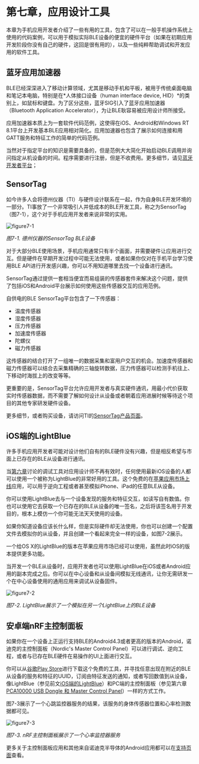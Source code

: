 # 第七章，应用设计工具

本章为手机应用开发者介绍了一些有用的工具，包含了可以在一般手机操作系统上使用的代码案例，可以用于模拟实际BLE设备的便宜的硬件平台（如果在初期应用开发阶段你没有自己的硬件，这回是很有用的），以及一些纯粹帮助调试和开发应用的软件工具。

## 蓝牙应用加速器

BLE已经深深进入了移动计算领域，尤其是移动手机和平板，被用于传统桌面电脑和笔记本电脑，特别是在*人体接口设备（human interface device, HID）*的类别上，如鼠标和键盘。为了区分这些，蓝牙SIG引入了蓝牙应用加速器（Bluetooth Application Accelerator），为让BLE耿容易被应用设计师所接受。

应用加速器本质上为一套软件代码范例，这使得在iOS、Android和Windows RT 8.1平台上开发基本BLE应用相对简化。应用加速器也包含了展示如何连接和用GATT服务和特征工作的简单的代码范例。

当然对于指定平台的知识是需要具备的，但是范例大大简化开始启动BLE调用并询问指定从机设备的时间。程序需要进行注册，但是不收费用。更多细节，请见[蓝牙开发者平台](http://bit.ly/1kQPQuv)；

## SensorTag

如今许多人会将德州仪器（TI）与硬件设计联系在一起，作为自身BLE开发环境的一部分。TI事放了一个非常吸引人并低成本的BLE开发工具，称之为SensorTag（图7-1），这个对于手机应用开发者来说非常的实用。

![figure7-1](.\pic\figure7-1.png)

*图7-1. 德州仪器的SensorTag BLE设备*

对于大部分BLE使用场景，手机应用通常只有半个画面，并需要硬件让应用进行交互。但是硬件在早期开发过程中可能无法使用，或者如果你仅对在手机平台学习使用BLE API进行开发感兴趣，你可以不用知道哪里去找一个设备进行通讯。

SensorTag通过提供一套相当便宜而易组装的传感器套件来解决这个问题，提供了包括iOS和Android平台展示如何使用这些传感器交互的应用范例。

自供电的BLE SensorTag平台包含了一下传感器：

- 温度传感器
- 湿度传感器
- 压力传感器
- 加速度传感器
- 陀螺仪
- 磁力传感器

这传感器的结合打开了一组唯一的数据采集和富用户交互的机会。加速度传感器和磁力传感器可以结合去采集精确的三轴旋转数据，压力传感器可以检测手机往上、下移动时海拔上的改变等等。

更重要的是，SensorTag平台允许应用开发者与真实硬件通讯，用最小代价获取实时传感器数据，而不需要了解如何设计从设备或者朝着应用进展时候等待这个项目的其他专家研发硬件设备。

更多细节，或者购买设备，请访问TI的[SensorTag产品页面](http://www.ti.com/tool/cc2541dk-sensor)。

## iOS端的LightBlue

许多手机应用开发者可能对设计他们自有的BLE硬件没有兴趣，但是相反希望与市面上已存在的BLE从设备进行通讯。

当[第六章](./chapter6.md)讨论的调试工具对应用设计师不再有效时，任何使用最新iOS设备的人都可以使用一个被称为LightBlue的非常好用的工具。这个免费的在[苹果应用市场上线](http://bit.ly/1hq3m9j)应用，可以用于逆向工程或者甚至模拟iPhone、iPad的任意BLE从设备。

你可以使用LightBlue去与一个设备发现的服务和特征交互，如读写自有数值。你也可以使用它去获取一个已存在的BLE从设备的唯一签名，之后将该签名用于开发目的，根本上模仿一个你可能无法天天使用的设备。

如果你知道设备应该长什么样，但是实际硬件却无法使用，你也可以创建一个配置文件去模拟你的从设备，并且创建一个看起来完全一样的设备，如图7-2展示。

一个给OS X的LightBlue的版本在苹果应用市场已经可以使用，虽然此时iOS的版本提供更多功能。

当开发一个BLE从设备时，应用开发者也可以使用LightBlue在iOS或者Android应用的副本完成之后。你可以在中心设备和从设备间模拟无线通讯，让你无需研发一个在中心设备使用的通用应用来调试从设备固件。

![figure7-2](.\pic\figure7-2.png)

*图7-2. LightBlue展示了一个模拟在另一个LightBlue上的BLE设备*

## 安卓端nRF主控制面板

如果你在一个设备上正运行支持BLE的Android4.3或者更高的版本的Android，诺迪克的主控制面板（Nordic's Master Control Panel）可以进行调试、逆向工程，或者与已存在BLE硬件在易操作的UI上面进行交互。

你可以从[谷歌Play Store](http://bit.ly/1n13gYS)进行下载这个免费的工具，并寻找任意出现在附近的BLE从设备的服务和特征的UUID，订阅由特征发送的通知，或者写回数值到从设备，像LightBlue（参见前文[iOS端的LightBlue](#iOS端的LightBlue)）和PC端的主控制面板（参见第六章[PCA10000 USB Dongle 和 Master Control Panel](./chapter6.md#PCA10000-USB-Dongle和Master-Control-Panel)）一样的方式工作。

图7-3展示了一个心跳监控器服务的结果，该服务的身体传感器位置和心率检测数据都可见。

![figure7-3](.\pic\figure7-3.png)

*图7-3. nRF主控制面板展示了一个心率监控器服务*

更多关于主控制面板应用和其他来自诺迪克半导体的Android应用都可以在[支持页面](http://bit.ly/1kQGE9s)查看。

